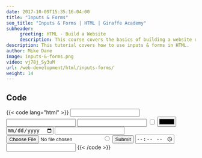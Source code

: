```yaml
---
date: 2017-10-09T15:35:16-04:00
title: "Inputs & Forms"
seo_title: "Inputs & Forms | HTML | Giraffe Academy"
subheader:
     greeting: HTML - Build a Website
     description: This course covers the basics of building a website using HTML. Work your way through the videos and we'll teach you everything you need to know to create a basic website!
description: This tutorial covers how to use inputs & forms in HTML.
author: Mike Dane
image: inputs-&-forms.png
video: vj78j_Sy3uM
url: /web-development/html/inputs-forms/
weight: 14
---
```


## Code

{{< code lang="html" >}}
<input type="text" />
<input type="password" />
<input type="number" />
<input type="checkbox" />
<input type="color" />
<input type="date" />
<input type="email" />
<input type="file" />
<input type="radio" />
<input type="submit" />
<input type="time" />
<input type="url" />
{{< /code >}}